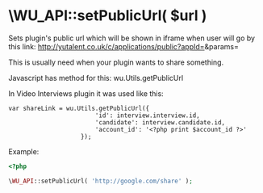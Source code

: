 \WU_API::setPublicUrl( $url )
===

Sets plugin's public url which will be shown in iframe when user will go by this link:
http://yutalent.co.uk/c/applications/public?appId=<application id>&params=<set of params here>

This is usually need when your plugin wants to share something.

Javascript has method for this: wu.Utils.getPublicUrl

In Video Interviews plugin it was used like this:

```tpl
var shareLink = wu.Utils.getPublicUrl({
                        'id': interview.interview.id,
                        'candidate': interview.candidate.id,
                        'account_id': '<?php print $account_id ?>'
                    });
```

Example:

```php
<?php

\WU_API::setPublicUrl( 'http://google.com/share' );
```
